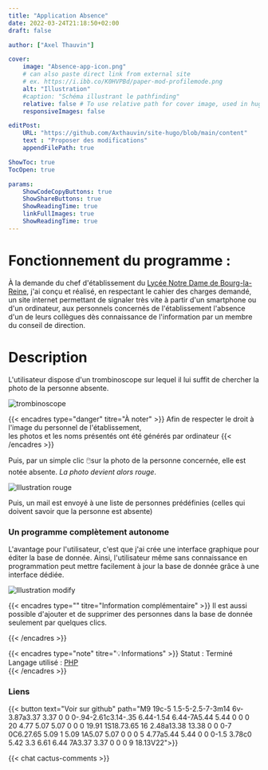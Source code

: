 ```yaml
---
title: "Application Absence"
date: 2022-03-24T21:18:50+02:00
draft: false

author: ["Axel Thauvin"]

cover:
    image: "Absence-app-icon.png"
    # can also paste direct link from external site
    # ex. https://i.ibb.co/K0HVPBd/paper-mod-profilemode.png
    alt: "Illustration"
    #caption: "Schéma illustrant le pathfinding"
    relative: false # To use relative path for cover image, used in hugo Page-bundles
    responsiveImages: false

editPost:
    URL: "https://github.com/Axthauvin/site-hugo/blob/main/content"
    text : "Proposer des modifications"
    appendFilePath: true

ShowToc: true
TocOpen: true  

params:
    ShowCodeCopyButtons: true
    ShowShareButtons: true
    ShowReadingTime: true
    linkFullImages: true
    ShowReadingTime: true
---
```



# Fonctionnement du programme :

À la demande du chef  d'établissement du [Lycée Notre Dame de Bourg-la-Reine](http://www.indblr.asso.fr/), j'ai conçu et réalisé, en respectant  le cahier des charges demandé, un site internet permettant de signaler très vite à partir d'un smartphone ou d'un ordinateur, aux personnels concernés de l'établissement l'absence d'un de leurs collègues dès connaissance de l'information par un membre du conseil de direction.


# Description 
L'utilisateur dispose d'un trombinoscope sur lequel il lui suffit de chercher la photo de la personne absente.

![trombinoscope](https://github.com/Axthauvin/site-hugo/blob/main/static/trombinoscope.png?raw=true)

{{< encadres type="danger" titre="À noter" >}}
 Afin de respecter le droit à l'image du personnel de l'établissement, <br>
 les photos et les noms présentés ont été générés par ordinateur
{{< /encadres >}}



Puis, par un simple clic 🖱️sur la photo de la personne concernée, elle est notée absente. *La photo devient alors rouge*. 

![Illustration rouge](https://github.com/Axthauvin/site-hugo/blob/main/static/Capture-2.png?raw=true)

Puis, un mail est envoyé à une liste de personnes prédéfinies (celles qui doivent savoir que la personne est absente)


### Un programme complètement autonome

L'avantage pour l'utilisateur, c'est que j'ai crée une interface graphique pour éditer la base de donnée. Ainsi, l'utilisateur même sans connaissance en programmation peut mettre facilement à jour la base de donnée grâce à une interface dédiée.


![Illustration modify](https://github.com/Axthauvin/site-hugo/blob/main/static/modify-absence.png?raw=true)

{{< encadres type="" titre="Information complémentaire" >}}
  Il est aussi possible d'ajouter et de supprimer des personnes dans la base de donnée seulement par quelques clics.
  
{{< /encadres >}}

{{< encadres type="note" titre="💡Informations" >}}
  Statut : Terminé <br>
  Langage utilisé : <a href="https://www.php.net/">PHP </a> <br>
{{< /encadres >}}

### Liens 

{{< button text="Voir sur github" path="M9 19c-5 1.5-5-2.5-7-3m14 6v-3.87a3.37 3.37 0 0 0-.94-2.61c3.14-.35 6.44-1.54 6.44-7A5.44 5.44 0 0 0 20 4.77 5.07 5.07 0 0 0 19.91 1S18.73.65 16 2.48a13.38 13.38 0 0 0-7 0C6.27.65 5.09 1 5.09 1A5.07 5.07 0 0 0 5 4.77a5.44 5.44 0 0 0-1.5 3.78c0 5.42 3.3 6.61 6.44 7A3.37 3.37 0 0 0 9 18.13V22">}}

{{< chat cactus-comments >}}


